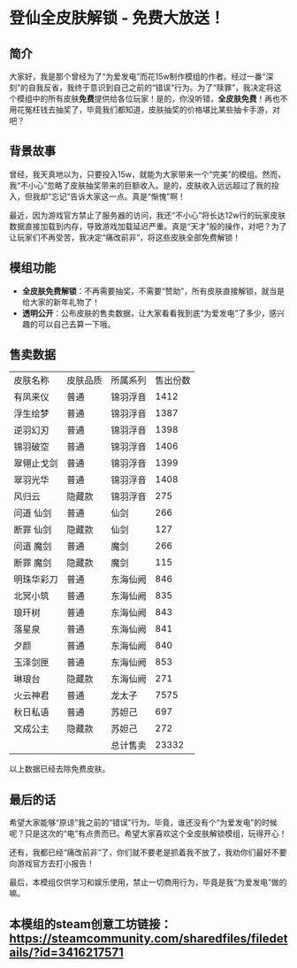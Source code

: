 # 登仙全皮肤解锁 - 免费大放送！

## 简介

大家好，我是那个曾经为了“为爱发电”而花15w制作模组的作者。经过一番“深刻”的自我反省，我终于意识到自己之前的“错误”行为。为了“赎罪”，我决定将这个模组中的所有皮肤**免费**提供给各位玩家！是的，你没听错，**全皮肤免费**！再也不用花冤枉钱去抽奖了，毕竟我们都知道，皮肤抽奖的价格堪比某些抽卡手游，对吧？

## 背景故事

曾经，我天真地以为，只要投入15w，就能为大家带来一个“完美”的模组。然而，我“不小心”忽略了皮肤抽奖带来的巨额收入。是的，皮肤收入远远超过了我的投入，但我却“忘记”告诉大家这一点。真是“惭愧”啊！

最近，因为游戏官方禁止了服务器的访问，我还“不小心”将长达12w行的玩家皮肤数据直接加载到内存，导致游戏加载延迟严重。真是“天才”般的操作，对吧？为了让玩家们不再受苦，我决定“痛改前非”，将这些皮肤全部免费解锁！

## 模组功能

- **全皮肤免费解锁**：不再需要抽奖，不需要“赞助”，所有皮肤直接解锁，就当是给大家的新年礼物了！
- **透明公开**：公布皮肤的售卖数据，让大家看看我到底“为爱发电”了多少，感兴趣的可以自己去算一下哦。

## 售卖数据

<table>
<tr><td>皮肤名称</td><td>皮肤品质</td><td>所属系列</td><td>售出份数</td></tr>
<tr><td>有凤来仪</td><td>普通</td><td>锦羽浮音</td><td>1412</td></tr>
<tr><td>浮生绘梦</td><td>普通</td><td>锦羽浮音</td><td>1387</td></tr>
<tr><td>逆羽幻刃</td><td>普通</td><td>锦羽浮音</td><td>1398</td></tr>
<tr><td>锦羽破空</td><td>普通</td><td>锦羽浮音</td><td>1406</td></tr>
<tr><td>翠翎止戈剑</td><td>普通</td><td>锦羽浮音</td><td>1399</td></tr>
<tr><td>翠羽光华</td><td>普通</td><td>锦羽浮音</td><td>1408</td></tr>
<tr><td>风归云</td><td>隐藏款</td><td>锦羽浮音</td><td>275</td></tr>
<tr><td>问道 仙剑</td><td>普通</td><td>仙剑</td><td>266</td></tr>
<tr><td>断罪 仙剑</td><td>隐藏款</td><td>仙剑</td><td>127</td></tr>
<tr><td>问道 魔剑</td><td>普通</td><td>魔剑</td><td>266</td></tr>
<tr><td>断罪 魔剑</td><td>隐藏款</td><td>魔剑</td><td>115</td></tr>
<tr><td>明珠华彩刀</td><td>普通</td><td>东海仙阙</td><td>846</td></tr>
<tr><td>北冥小筑</td><td>普通</td><td>东海仙阙</td><td>835</td></tr>
<tr><td>琅玕树</td><td>普通</td><td>东海仙阙</td><td>843</td></tr>
<tr><td>落星泉</td><td>普通</td><td>东海仙阙</td><td>841</td></tr>
<tr><td>夕颜</td><td>普通</td><td>东海仙阙</td><td>840</td></tr>
<tr><td>玉泽剑匣</td><td>普通</td><td>东海仙阙</td><td>853</td></tr>
<tr><td>琳琅台</td><td>隐藏款</td><td>东海仙阙</td><td>271</td></tr>
<tr><td>火云神君</td><td>普通</td><td>龙太子</td><td>7575</td></tr>
<tr><td>秋日私语</td><td>普通</td><td>苏妲己</td><td>697</td></tr>
<tr><td>文成公主</td><td>隐藏款</td><td>苏妲己</td><td>272</td></tr>
<tr><td></td><td></td><td>总计售卖</td><td>23332</td></tr>
</table>

以上数据已经去除免费皮肤。

## 最后的话

希望大家能够“原谅”我之前的“错误”行为。毕竟，谁还没有个“为爱发电”的时候呢？只是这次的“电”有点贵而已。希望大家喜欢这个全皮肤解锁模组，玩得开心！

还有，我都已经“痛改前非”了，你们就不要老是抓着我不放了，我劝你们最好不要向游戏官方去打小报告！

最后，本模组仅供学习和娱乐使用，禁止一切商用行为，毕竟是我“为爱发电”做的嘛。

## 本模组的steam创意工坊链接：https://steamcommunity.com/sharedfiles/filedetails/?id=3416217571
